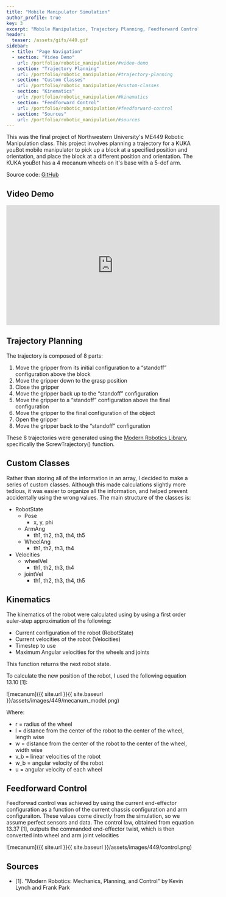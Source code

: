 ```yaml
---
title: "Mobile Manipulator Simulation"
author_profile: true
key: 3
excerpt: "Mobile Manipulation, Trajectory Planning, Feedforward Control, Python"
header:
  teaser: /assets/gifs/449.gif
sidebar:
  - title: "Page Navigation"
  - section: "Video Demo"
    url: /portfolio/robotic_manipulation/#video-demo
  - section: "Trajectory Planning"
    url: /portfolio/robotic_manipulation/#trajectory-planning
  - section: "Custom Classes"
    url: /portfolio/robotic_manipulation/#custom-classes
  - section: "Kinematics"
    url: /portfolio/robotic_manipulation/#kinematics
  - section: "Feedforward Control"
    url: /portfolio/robotic_manipulation/#feedforward-control
  - section: "Sources"
    url: /portfolio/robotic_manipulation/#sources
---
```

This was the final project of Northwestern University's ME449 Robotic Manipulation class. This project involves planning a trajectory for a KUKA youBot mobile manipulator to pick up a block at a specified position and orientation, and place the block at a different position and orientation. The KUKA youBot has a 4 mecanum wheels on it's base with a 5-dof arm.

Source code: [GitHub](https://github.com/kylew239/Robotic-Manipulation)


## Video Demo
<iframe width="560" height="315" src="https://www.youtube.com/embed/mlZTFlDj7uw?si=DtG0TKJI7eNQxFwu" title="YouTube video player" frameborder="0" allow="accelerometer; autoplay; clipboard-write; encrypted-media; gyroscope; picture-in-picture; web-share" allowfullscreen></iframe>


## Trajectory Planning
The trajectory is composed of 8 parts:

1. Move the gripper from its initial configuration to a “standoff” configuration above the block
2. Move the gripper down to the grasp position
3. Close the gripper
4. Move the gripper back up to the “standoff” configuration
5. Move the gripper to a “standoff” configuration above the final configuration
6. Move the gripper to the final configuration of the object
7. Open the gripper
8. Move the gripper back to the “standoff” configuration

These 8 trajectories were generated using the [Modern Robotics Library](https://github.com/NxRLab/ModernRobotics), specifically the ScrewTrajectory() function. 


## Custom Classes
Rather than storing all of the information in an array, I decided to make a series of custom classes. Although this made calculations slightly more tedious, it was easier to organize all the information, and helped prevent accidentally using the wrong values. The main structure of the classes is:

* RobotState
  * Pose
    * x, y, phi
  * ArmAng
    * th1, th2, th3, th4, th5
  * WheelAng
    * th1, th2, th3, th4
* Velocities
  * wheelVel
    * th1, th2, th3, th4
  * jointVel
    * th1, th2, th3, th4, th5


## Kinematics
The kinematics of the robot were calculated using by using a first order euler-step approximation of the following:
* Current configuration of the robot (RobotState)
* Current velocities of the robot (Velocities)
* Timestep to use
* Maximum Angular velocities for the wheels and joints

This function returns the next robot state.

To calculate the new position of the robot, I used the following equation 13.10 [1]:

![mecanum]({{ site.url }}{{ site.baseurl }}/assets/images/449/mecanum_model.png)

Where:
* r = radius of the wheel
* l = distance from the center of the robot to the center of the wheel, length wise
* w = distance from the center of the robot to the center of the wheel, width wise
* v_b = linear velocities of the robot
* w_b = angular velocity of the robot
* u = angular velocity of each wheel


## Feedforward Control
Feedforwad control was achieved by using the current end-effector configuration as a function of the current chassis configuration and arm configuraiton. These values come directly from the simulation, so we assume perfect sensors and data. The control law, obtained from equation 13.37 [1], outputs the commanded end-effector twist, which is then converted into wheel and arm joint velocities

![mecanum]({{ site.url }}{{ site.baseurl }}/assets/images/449/control.png)


## Sources
* [1]. "Modern Robotics: Mechanics, Planning, and Control" by Kevin Lynch and Frank Park